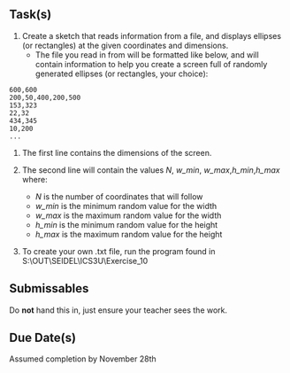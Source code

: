 
Task(s)
-------
1. Create a sketch that reads information from a file, and displays ellipses (or rectangles) at the given coordinates and dimensions.  
   * The file you read in from will be formatted like below, and will contain information to help you create a screen full of randomly generated ellipses (or rectangles, your choice):

```text
600,600
200,50,400,200,500
153,323
22,32
434,345
10,200
...
```

1. The first line contains the dimensions of the screen.  
2. The second line will contain the values _N_, _w\_min_, _w\_max_,_h\_min_,_h\_max_ where:
   * _N_ is the number of coordinates that will follow
   * _w\_min_ is the minimum random value for the width
   * _w\_max_ is the maximum random value for the width
   * _h\_min_ is the minimum random value for the height
   * _h\_max_ is the maximum random value for the height

3. To create your own .txt file, run the program found in S:\OUT\SEIDEL\ICS3U\Exercise_10

Submissables
------------
Do **not** hand this in, just ensure your teacher sees the work.

Due Date(s)
----------
Assumed completion by November 28th
